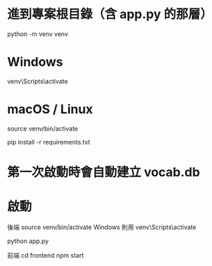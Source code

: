 # 進到專案根目錄（含 app.py 的那層）

python -m venv venv

# Windows

venv\Scripts\activate

# macOS / Linux

source venv/bin/activate

pip install -r requirements.txt

# 第一次啟動時會自動建立 vocab.db

# 啟動

後端
source venv/bin/activate
Windows 則用 venv\Scripts\activate

python app.py

前端
cd frontend
npm start

